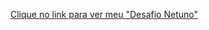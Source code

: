 <a href="https://lovatoft.github.io/desafio-netuno/">Clique no link para ver meu "Desafio Netuno"</a>
